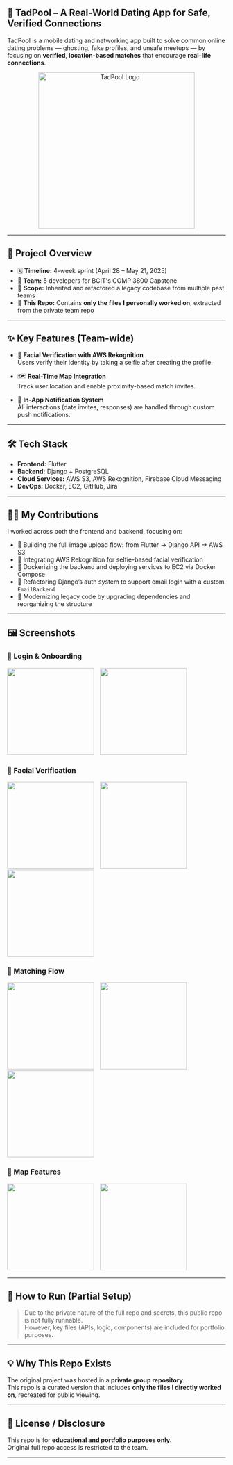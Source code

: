 ## 📱 TadPool – A Real-World Dating App for Safe, Verified Connections

TadPool is a mobile dating and networking app built to solve common online dating problems — ghosting, fake profiles, and unsafe meetups — by focusing on **verified, location-based matches** that encourage **real-life connections**.

<p align="center">
  <img src="https://github.com/user-attachments/assets/945ee114-4393-497e-8e7e-e24fbd4417b1" alt="TadPool Logo" width="360" />
</p>


---

## 🚀 Project Overview

- 🗓️ **Timeline:** 4-week sprint (April 28 – May 21, 2025)  
- 👥 **Team:** 5 developers for BCIT's COMP 3800 Capstone  
- 🧠 **Scope:** Inherited and refactored a legacy codebase from multiple past teams  
- 📂 **This Repo:** Contains **only the files I personally worked on**, extracted from the private team repo

---

## ✨ Key Features (Team-wide)

- 🧠 **Facial Verification with AWS Rekognition**  
  Users verify their identity by taking a selfie after creating the profile.

- 🗺️ **Real-Time Map Integration**  
  Track user location and enable proximity-based match invites.

- 🔔 **In-App Notification System**  
  All interactions (date invites, responses) are handled through custom push notifications.


---

## 🛠 Tech Stack

- **Frontend:** Flutter  
- **Backend:** Django + PostgreSQL  
- **Cloud Services:** AWS S3, AWS Rekognition, Firebase Cloud Messaging  
- **DevOps:** Docker, EC2, GitHub, Jira

---

## 👩‍💻 My Contributions

I worked across both the frontend and backend, focusing on:

- 📸 Building the full image upload flow: from Flutter → Django API → AWS S3
- 🧠 Integrating AWS Rekognition for selfie-based facial verification
- 🐳 Dockerizing the backend and deploying services to EC2 via Docker Compose
- 🔑 Refactoring Django’s auth system to support email login with a custom `EmailBackend`
- 🧼 Modernizing legacy code by upgrading dependencies and reorganizing the structure

---

## 🖼️ Screenshots

### 🔐 Login & Onboarding
<p>
  <img src="./screenshots/intro.png" width="200" style="margin-right:10px;" />
  <img src="./screenshots/login.png" width="200" />
</p>

### 🧠 Facial Verification
<p>
  <img src="./screenshots/rekognition.png" width="200" style="margin-right:10px;" />
  <img src="./screenshots/verified.png" width="200" style="margin-right:10px;" />
  <img src="./screenshots/verified_user.png" width="200" />
</p>

### 🤝 Matching Flow
<p>
  <img src="./screenshots/discover.png" width="200" style="margin-right:10px;" />
  <img src="./screenshots/personal.png" width="200" style="margin-right:10px;" />
  <img src="./screenshots/map_matching.png" width="200" />
</p>

### 📍 Map Features
<p>
  <img src="./screenshots/map.png" width="200" style="margin-right:10px;" />
  <img src="./screenshots/livemap.png" width="200" />
</p>


---

## 🔧 How to Run (Partial Setup)

> Due to the private nature of the full repo and secrets, this public repo is not fully runnable.  
> However, key files (APIs, logic, components) are included for portfolio purposes.

---

## 💡 Why This Repo Exists

The original project was hosted in a **private group repository**.  
This repo is a curated version that includes **only the files I directly worked on**, recreated for public viewing.

---

## 📝 License / Disclosure

This repo is for **educational and portfolio purposes only.**  
Original full repo access is restricted to the team.

---
